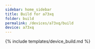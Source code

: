 ```yaml
---
sidebar: home_sidebar
title: Build for a73xq
folder: build
permalink: /devices/a73xq/build
device: a73xq
---
```

{% include templates/device_build.md %}
